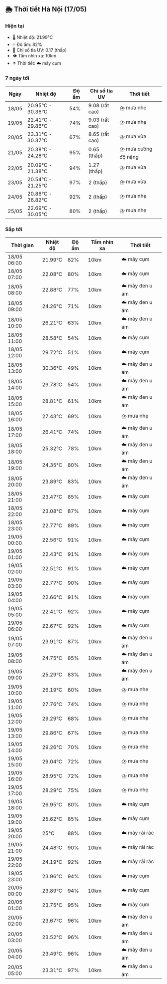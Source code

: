 ## 🌦️ Thời tiết Hà Nội (17/05)

### Hiện tại

- 🌡️ Nhiệt độ: 21.99℃
- 💦 Độ ẩm: 82%
- 🌟 Chỉ số tia UV: 0.17 (thấp)
- 👁️ Tầm nhìn xa: 10km
- ☂️ Thời tiết: ☁️ mây cụm

### 7 ngày tới

| Ngày | Nhiệt độ | Độ ẩm | Chỉ số tia UV | Thời tiết |
| --- | --- | --- | --- | --- |
| 18/05 | 20.95℃ - 30.36℃ | 54% | 9.08 (rất cao) | ⛈️ mưa nhẹ |
| 19/05 | 22.41℃ - 29.86℃ | 74% | 9.03 (rất cao) | ⛈️ mưa nhẹ |
| 20/05 | 23.31℃ - 30.37℃ | 67% | 8.65 (rất cao) | ⛈️ mưa vừa |
| 21/05 | 20.38℃ - 24.28℃ | 95% | 0.65 (thấp) | ⛈️ mưa cường độ nặng |
| 22/05 | 20.09℃ - 21.38℃ | 94% | 1.27 (thấp) | ⛈️ mưa vừa |
| 23/05 | 20.54℃ - 21.25℃ | 97% | 2 (thấp) | ⛈️ mưa vừa |
| 24/05 | 20.86℃ - 26.82℃ | 92% | 2 (thấp) | ⛈️ mưa nhẹ |
| 25/05 | 22.69℃ - 30.05℃ | 80% | 2 (thấp) | ⛈️ mưa nhẹ |

### Sắp tới

| Thời gian | Nhiệt độ | Độ ẩm | Tầm nhìn xa | Thời tiết |
| --- | --- | --- | --- | --- |
| 18/05 06:00 | 21.99℃ | 82% | 10km | ☁️ mây cụm |
| 18/05 07:00 | 22.08℃ | 80% | 10km | ☁️ mây cụm |
| 18/05 08:00 | 22.88℃ | 77% | 10km | ☁️ mây đen u ám |
| 18/05 09:00 | 24.26℃ | 71% | 10km | ☁️ mây đen u ám |
| 18/05 10:00 | 26.21℃ | 63% | 10km | ☁️ mây đen u ám |
| 18/05 11:00 | 28.58℃ | 54% | 10km | ☁️ mây cụm |
| 18/05 12:00 | 29.72℃ | 51% | 10km | ☁️ mây cụm |
| 18/05 13:00 | 30.36℃ | 49% | 10km | ☁️ mây đen u ám |
| 18/05 14:00 | 29.78℃ | 54% | 10km | ☁️ mây đen u ám |
| 18/05 15:00 | 28.81℃ | 61% | 10km | ☁️ mây đen u ám |
| 18/05 16:00 | 27.43℃ | 69% | 10km | ⛈️ mưa nhẹ |
| 18/05 17:00 | 26.41℃ | 74% | 10km | ☁️ mây đen u ám |
| 18/05 18:00 | 25.32℃ | 78% | 10km | ☁️ mây đen u ám |
| 18/05 19:00 | 24.35℃ | 80% | 10km | ☁️ mây đen u ám |
| 18/05 20:00 | 23.89℃ | 83% | 10km | ☁️ mây đen u ám |
| 18/05 21:00 | 23.47℃ | 85% | 10km | ☁️ mây cụm |
| 18/05 22:00 | 23.08℃ | 87% | 10km | ☁️ mây cụm |
| 18/05 23:00 | 22.77℃ | 89% | 10km | ☁️ mây cụm |
| 19/05 00:00 | 22.56℃ | 91% | 10km | ☁️ mây cụm |
| 19/05 01:00 | 22.43℃ | 91% | 10km | ☁️ mây cụm |
| 19/05 02:00 | 22.51℃ | 91% | 10km | ☁️ mây cụm |
| 19/05 03:00 | 22.77℃ | 90% | 10km | ☁️ mây cụm |
| 19/05 04:00 | 22.66℃ | 91% | 10km | ☁️ mây cụm |
| 19/05 05:00 | 22.41℃ | 92% | 10km | ☁️ mây cụm |
| 19/05 06:00 | 22.67℃ | 92% | 10km | ☁️ mây cụm |
| 19/05 07:00 | 23.91℃ | 87% | 10km | ☁️ mây đen u ám |
| 19/05 08:00 | 24.75℃ | 85% | 10km | ☁️ mây đen u ám |
| 19/05 09:00 | 25.29℃ | 83% | 10km | ☁️ mây đen u ám |
| 19/05 10:00 | 26.19℃ | 80% | 10km | ⛈️ mưa nhẹ |
| 19/05 11:00 | 27.76℃ | 74% | 10km | ⛈️ mưa nhẹ |
| 19/05 12:00 | 29.29℃ | 68% | 10km | ⛈️ mưa nhẹ |
| 19/05 13:00 | 29.86℃ | 67% | 10km | ⛈️ mưa nhẹ |
| 19/05 14:00 | 29.26℃ | 70% | 10km | ⛈️ mưa nhẹ |
| 19/05 15:00 | 29.04℃ | 72% | 10km | ⛈️ mưa nhẹ |
| 19/05 16:00 | 28.95℃ | 72% | 10km | ⛈️ mưa nhẹ |
| 19/05 17:00 | 28.29℃ | 75% | 10km | ⛈️ mưa nhẹ |
| 19/05 18:00 | 26.95℃ | 80% | 10km | ☁️ mây cụm |
| 19/05 19:00 | 25.62℃ | 85% | 10km | ☁️ mây cụm |
| 19/05 20:00 | 25℃ | 88% | 10km | ☁️ mây rải rác |
| 19/05 21:00 | 24.48℃ | 90% | 10km | ☁️ mây rải rác |
| 19/05 22:00 | 24.19℃ | 92% | 10km | ☁️ mây rải rác |
| 19/05 23:00 | 23.96℃ | 94% | 10km | ☁️ mây cụm |
| 20/05 00:00 | 23.89℃ | 94% | 10km | ☁️ mây cụm |
| 20/05 01:00 | 23.75℃ | 95% | 10km | ☁️ mây cụm |
| 20/05 02:00 | 23.67℃ | 96% | 10km | ☁️ mây đen u ám |
| 20/05 03:00 | 23.52℃ | 96% | 10km | ☁️ mây đen u ám |
| 20/05 04:00 | 23.49℃ | 96% | 10km | ☁️ mây đen u ám |
| 20/05 05:00 | 23.31℃ | 97% | 10km | ☁️ mây đen u ám |
